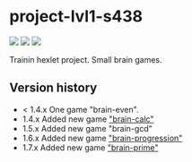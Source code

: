 # project-lvl1-s438
<a href="https://codeclimate.com/github/WebMBX/project-lvl1-s438/maintainability"><img src="https://api.codeclimate.com/v1/badges/30d06549c0db47cb61f5/maintainability" /></a>
<a href="https://codeclimate.com/github/WebMBX/project-lvl1-s438/test_coverage"><img src="https://api.codeclimate.com/v1/badges/30d06549c0db47cb61f5/test_coverage" /></a>
<a href="https://travis-ci.org/WebMBX/project-lvl1-s438"><img
src="https://travis-ci.org/WebMBX/project-lvl1-s438.svg?branch=master"></a>

Trainin hexlet project. Small brain games.

## Version history
- < 1.4.x One game "brain-even". 
- 1.4.x Added new game ["brain-calc"]((https://github.com/angular-medellin/meetup))
- 1.5.x Added new game "brain-gcd"
- 1.6.x Added new game ["brain-progression"](https://asciinema.org/a/MnxO7LniVrZ9SMQVDkHKOLvol)
- 1.7.x Added new game ["brain-prime"](https://asciinema.org/a/FpfDoDnPht7qFfeoTRZDdV2y8)